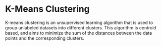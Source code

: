 # K-Means Clustering

K-means clustering is an unsupervised learning algorithm that is used to group unlabeled datasets into different clusters. This algorithm is centroid based, and aims to minimize the sum of the distances between the data points and the corresponding clusters.
